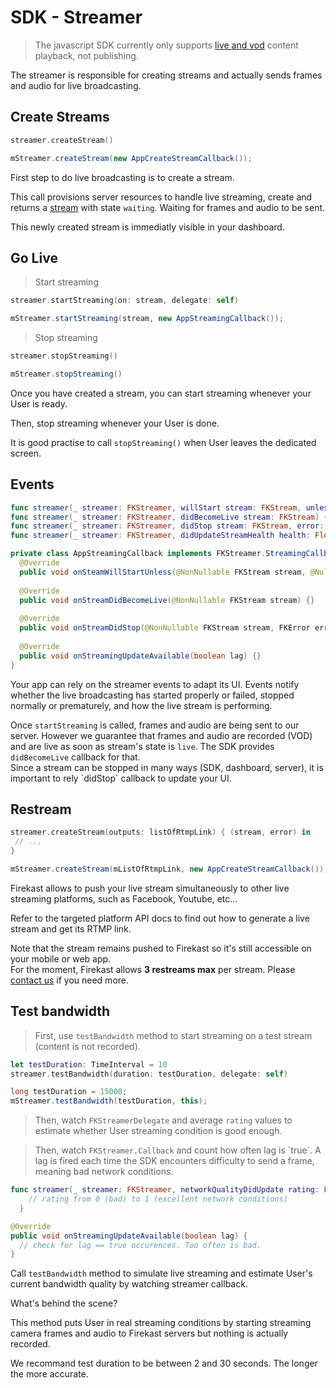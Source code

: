 # SDK - Streamer

<blockquote class="lang-specific javascript">
<p>The javascript SDK currently only supports <a href="#watch-live-or-replay-as-vod">live and vod</a> content playback, not publishing.</p>
</blockquote>

The streamer is responsible for creating streams and actually sends frames and audio for live broadcasting.

## Create Streams

```swift
streamer.createStream()
```

```java
mStreamer.createStream(new AppCreateStreamCallback());
```

First step to do live broadcasting is to create a stream.

This call provisions server resources to handle live streaming, create and returns a [stream](#sdk-stream) with state `waiting`. Waiting for frames and audio to be sent.

This newly created stream is immediatly visible in your dashboard.

## Go Live

<blockquote class="lang-specific swift java">
<p>Start streaming</p>
</blockquote>

```swift
streamer.startStreaming(on: stream, delegate: self)
```

```java
mStreamer.startStreaming(stream, new AppStreamingCallback());
```

<blockquote class="lang-specific swift java">
<p>Stop streaming</p>
</blockquote>

```swift
streamer.stopStreaming()
```

```java
mStreamer.stopStreaming()
```

Once you have created a stream, you can start streaming whenever your User is ready.

Then, stop streaming whenever your User is done.

<aside class="notice">
It is good practise to call <code>stopStreaming()</code> when User leaves the dedicated screen.
</aside>

## Events

```swift
func streamer(_ streamer: FKStreamer, willStart stream: FKStream, unless error: NSError?) {}
func streamer(_ streamer: FKStreamer, didBecomeLive stream: FKStream) {}
func streamer(_ streamer: FKStreamer, didStop stream: FKStream, error: NSError?) {}
func streamer(_ streamer: FKStreamer, didUpdateStreamHealth health: Float) {}
```

```java
private class AppStreamingCallback implements FKStreamer.StreamingCallback {
  @Override
  public void onSteamWillStartUnless(@NonNullable FKStream stream, @Nullable FKError error) {}
  
  @Override
  public void onStreamDidBecomeLive(@NonNullable FKStream stream) {}
  
  @Override
  public void onStreamDidStop(@NonNullable FKStream stream, FKError error) {}
  
  @Override
  public void onStreamingUpdateAvailable(boolean lag) {}
}
```

Your app can rely on the streamer events to adapt its UI. Events notify whether the live broadcasting has started properly or failed, stopped normally or prematurely, and how the live stream is performing.

<aside class="notice">Once <code>startStreaming</code> is called, frames and audio are being sent to our server. However we guarantee that frames and audio are recorded (VOD) and are live as soon as stream's state is <code>live</code>. The SDK provides <code>didBecomeLive</code> callback for that.</aside>

<aside class="notice">
Since a stream can be stopped in many ways (SDK, dashboard, server), it is important to rely `didStop` callback to update your UI.
</aside>

## Restream

```swift
streamer.createStream(outputs: listOfRtmpLink) { (stream, error) in 
 // ...
}
```

```java
mStreamer.createStream(mListOfRtmpLink, new AppCreateStreamCallback());
```

Firekast allows to push your live stream simultaneously to other live streaming platforms, such as Facebook, Youtube, etc...

Refer to the targeted platform API docs to find out how to generate a live stream and get its RTMP link.

<aside class="notice">
Note that the stream remains pushed to Firekast so it's still accessible on your mobile or web app.
</aside>

<aside class="warning">
For the moment, Firekast allows <strong>3 restreams max</strong> per stream. Please <a href="https://firekast.zendesk.com/hc/en-gb/requests/new">contact us</a> if you need more.
</aside>

## Test bandwidth

<blockquote class="lang-specific swift java">
<p>First, use <code>testBandwidth</code> method to start streaming on a test stream (content is not recorded).</p>
</blockquote>

```swift
let testDuration: TimeInterval = 10
streamer.testBandwidth(duration: testDuration, delegate: self)
```

```java
long testDuration = 15000;
mStreamer.testBandwidth(testDuration, this);
```
<blockquote class="lang-specific swift">
<p>Then, watch <code>FKStreamerDelegate</code> and average <code>rating</code> values to estimate whether User streaming condition is good enough.</p>
</blockquote>

<blockquote class="lang-specific java">
<p>Then, watch <code>FKStreamer.Callback</code> and count how often lag is `true`. A lag is fired each time the SDK encounters difficulty to send a frame, meaning bad network conditions.</p>
</blockquote>

```swift
func streamer(_ streamer: FKStreamer, networkQualityDidUpdate rating: Float) {
    // rating from 0 (bad) to 1 (excellent network conditions)
  }
```

```java
@Override
public void onStreamingUpdateAvailable(boolean lag) {
  // check for lag == true occurences. Too often is bad.
}
```

Call `testBandwidth` method to simulate live streaming and estimate User's current bandwidth quality by watching streamer callback.

What's behind the scene? 

This method puts User in real streaming conditions by starting streaming camera frames and audio to Firekast servers but nothing is actually recorded.

<aside class="notice">
We recommand test duration to be between 2 and 30 seconds. The longer the more accurate.
</aside>